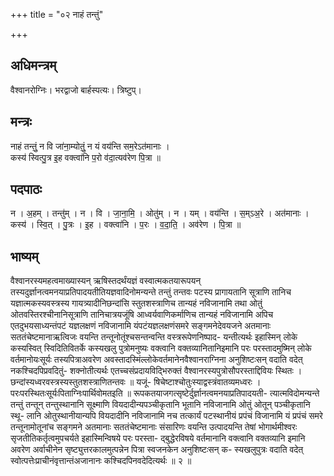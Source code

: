 +++
title = "०२ नाहं तन्तुं"

+++
## अधिमन्त्रम्
वैश्वानरोग्निः। भरद्वाजो बार्हस्पत्यः। त्रिष्टुप्।

## मन्त्रः
नाहं तन्तुं॒ न वि जा॑ना॒म्योतुं॒ न यं वय॑न्ति सम॒रेऽत॑मानाः ।  
कस्य॑ स्वित्पु॒त्र इ॒ह वक्त्वा॑नि प॒रो व॑दा॒त्यव॑रेण पि॒त्रा ॥

## पदपाठः
न । अ॒हम् । तन्तु॑म् । न । वि । जा॒ना॒मि॒ । ओतु॑म् । न । यम् । वय॑न्ति । स॒म्ऽअ॒रे । अत॑मानाः ।  
कस्य॑ । स्वि॒त् । पु॒त्रः । इ॒ह । वक्त्वा॑नि । प॒रः । व॒दा॒ति॒ । अव॑रेण । पि॒त्रा ॥

## भाष्यम्
वैश्वानरस्यमहत्वमाख्यास्यन् ऋषिस्तदर्थंयज्ञं वस्वात्मकतयारूपयन् तस्यदुर्ज्ञानत्वमनयाप्रतिपादयतीतियज्ञवादिनोमन्यन्ते तन्तुं तन्तवः पटस्य प्रागायतानि सूत्राणि तानिच यज्ञात्मकस्यवस्त्रस्य गायत्र्यादीनिछन्दांसि स्तुतशस्त्राणिच तान्यहं नविजानामि तथा ओतुं ओतवस्तिरश्चीनानिसूत्राणि तानिचात्रयजूंषि आध्वर्यवाणिकर्माणिच तान्यहं नविजानामि अपिच एतदुभयसाध्यन्तंपटं यज्ञलक्षणं नविजानामि यंपटंयज्ञलक्षणंसमरे सङ्गमनेदेवयजने अतमानाः सततंचेष्टमानाऋत्विजः वयन्ति तन्तूनोतूंश्चसन्तन्वन्ति वस्त्ररूपेणनिष्पाद- यन्तीत्यर्थः इहास्मिन् लोके कस्यस्वित् स्विदितिवितर्के कस्यखलु पुत्रोमनुष्यः वक्त्वानि वक्तव्यानितानिइमानि परः परस्तादमुष्मिन् लोके वर्तमानोयःसूर्यः तस्यपित्राअवरेण अवस्तादस्मिंल्लोकेवर्तमानेनवैश्वानराग्निना अनुशिष्टःसन् वदाति वदेत् नकश्चिदपिप्रवदितुं- शक्नोतीत्यर्थः एतच्चसंप्रदायविद्भिरुक्तं वैश्वानरस्यपुत्रोसौपरस्ताद्दिवियः स्थितः । छन्दांस्यध्वरवस्त्रस्यस्तुतशस्त्राणितन्तवः ॥ यजूं- षिचेष्टाश्चोतुःस्याद्वस्त्रंवातव्यमध्वरः । परःपरस्थितःसूर्यःपिताग्निःपार्थिवोमतइति ॥ रूपकतयाजगत्सृष्टेर्दुर्ज्ञानत्वमनयाप्रतिपादयती- त्यात्मविदोमन्यन्ते तन्तुं तन्तून् तन्तुस्थानानि सूक्ष्माणि वियदादीन्यपञ्चीकृतानि भूतानि नविजानामि ओतुं ओतून् पञ्चीकृतानि स्थू- लानि ओतुस्थानीयान्यपि वियदादीनि नविजानामि नच तत्कार्यं पटस्थानीयं प्रपंचं विजानामि यं प्रपंचं समरे तन्तूनामोतूनांच सङ्गमने अतमानाः सततंचेष्टमानाः संसारिणः वयन्ति उत्पादयन्ति तेषां भोगार्थमीश्वरः सृजतीतिकर्तृत्वमुपचर्यते इहास्मिन्विषये परः परस्ता- द्बुद्धेरविषये वर्तमानानि वक्त्वानि वक्तव्यानि इमानि अवरेण अर्वाचीनेन सृष्ट्युत्तरकालमुत्पन्नेन पित्रा स्वजनकेन अनुशिष्टःसन् क- स्यखलुपुत्रः वदाति वदेत् स्वोत्पत्तेःप्राचीनंवृत्तान्तंअजानानः कश्चिदपिनवदेदित्यर्थः ॥ २ ॥